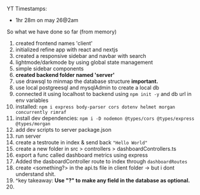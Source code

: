 YT Timestamps:

- 1hr 28m on may 26@2am

So what we have done so far (from memory)

1. created frontend names 'client'
2. initialized refine app with react and nextjs
3. created a responsive sidebar and navbar with search
4. lightmode/darkmode by using global state management
5. simple sidebar components
6. **created backend folder named 'server'**
7. use drawsql to minmap the database structure **important.**
8. use local postgreesql and mysqlAdmin to create a local db
9. connected it using localhost to backend using `npm init -y` and db url in env variables
10. installed: `npm i express body-parser cors dotenv helmet morgan concurrently rimraf`
11. install dev dependencies: `npm i -D nodemon @types/cors @types/express @types/morgan`
12. add dev scripts to server package.json
13. run server
14. create a testroute in index & send back `"Hello World"`
15. create a new folder in src > controllers > dashboardControllers.ts
16. export a func called dashboard metrics using express
17. Added the dasboardController route to index through `dashboardRoutes`
18. create <something?> in the api.ts file in client folder -> but i dont understand shit.
19. ^key takeaway: **Use "?" to make any field in the database as optional.**
20.
